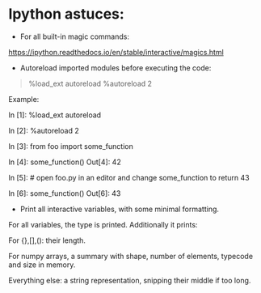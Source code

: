 # Ipython astuces:

- For all built-in magic commands:

https://ipython.readthedocs.io/en/stable/interactive/magics.html

-  Autoreload imported modules before executing the code:

> %load_ext autoreload
> %autoreload 2

Example:

In [1]: %load_ext autoreload

In [2]: %autoreload 2

In [3]: from foo import some_function

In [4]: some_function()
Out[4]: 42

In [5]: # open foo.py in an editor and change some_function to return 43

In [6]: some_function()
Out[6]: 43


- Print all interactive variables, with some minimal formatting. 

For all variables, the type is printed. Additionally it prints:

For {},[],(): their length.

For numpy arrays, a summary with shape, number of elements, typecode and size in memory.

Everything else: a string representation, snipping their middle if too long.
